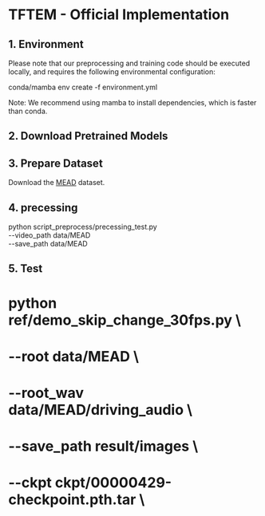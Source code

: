 # TFTEM - Official Implementation

## 1. Environment
Please note that our preprocessing and training code should be executed locally, and requires the following environmental configuration:

conda/mamba env create -f environment.yml

Note: We recommend using mamba to install dependencies, which is faster than conda.

## 2. Download Pretrained Models



## 3. Prepare Dataset

Download the [MEAD](https://wywu.github.io/projects/MEAD/MEAD.html) dataset. 

## 4. precessing
python script_preprocess/precessing_test.py \
--video_path data/MEAD \
--save_path data/MEAD

## 5. Test 

# python ref/demo_skip_change_30fps.py \
#     --root data/MEAD \
#     --root_wav data/MEAD/driving_audio \
#     --save_path result/images \
#     --ckpt ckpt/00000429-checkpoint.pth.tar \
